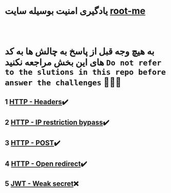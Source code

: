# یادگیری امنیت بوسیله سایت [root-me](https://www.root-me.org)

<br><br>

# به هیچ وجه قبل از پاسخ به چالش ها به کد های این بخش مراجعه نکنید  `Do not refer to the slutions in this repo before answer the challenges` 🙏🙏🙏


## 1 [HTTP - Headers](./HTTP%20-%20Headers/README.md)✔️ 


## 2 [HTTP - IP restriction bypass](./HTTP%20-%20IP%20restriction%20bypass/README.md)✔️ 


## 3 [HTTP - POST](./HTTP%20-%20POST/README.md)✔️ 


## 4 [HTTP - Open redirect](./HTTP%20-%20Open%20redirect/README.md)✔️ 


## 5 [JWT - Weak secret](./JWT%20-%20Weak%20secret/JWT%20-%20Weak%20secret.py)❌ 
